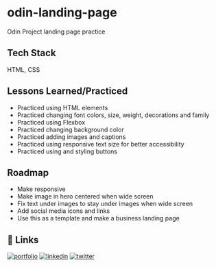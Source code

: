# odin-landing-page
Odin Project landing page practice

## Tech Stack
HTML, CSS

## Lessons Learned/Practiced 
- Practiced using HTML elements
- Practiced changing font colors, size, weight, decorations and family
- Practiced using Flexbox
- Practiced changing background color
- Practiced adding images and captions
- Practiced using responsive text size for better accessibility
- Practiced using and styling buttons


## Roadmap
- Make responsive
- Make image in hero centered when wide screen
- Fix text under images to stay under images when wide screen
- Add social media icons and links
- Use this as a template and make a business landing page

## 🔗 Links
[![portfolio](https://img.shields.io/badge/my_portfolio-000?style=for-the-badge&logo=ko-fi&logoColor=white)](https://johnhogue.netlify.app/)
[![linkedin](https://img.shields.io/badge/linkedin-0A66C2?style=for-the-badge&logo=linkedin&logoColor=white)](https://www.linkedin.com/in/dev-johnhogue/)
[![twitter](https://img.shields.io/badge/twitter-1DA1F2?style=for-the-badge&logo=twitter&logoColor=white)](https://twitter.com/JohnH_Dev)